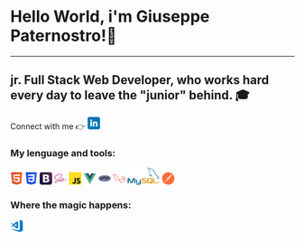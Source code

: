    <h1>
        Hello World, i'm <strong>Giuseppe Paternostro</strong>!👋
    </h1>
    <hr>
    <h2>
        jr. Full Stack Web Developer, who works hard every day to leave the "junior" behind. 🎓
    </h2>
    <div>
        <span>Connect with me 👉</span>
        <a href="https://www.linkedin.com/in/giuseppe-paternostro/"><img src="./realimg/linkedin-tile.svg" width="22px" alt=""></a>
    </div>
    <div>
        <h3>
            My lenguage and tools:
        </h3>
        <p>
            <img src="./realimg/w3_html5-icon.svg" width="22px" alt="">
            <img src="./realimg/w3_css-icon.svg" width="22px" alt="">
            <img src="./realimg/getbootstrap-icon.svg" width="22px" alt="">
            <img src="./realimg/sass-lang-icon.svg" width="22px" alt="">
            <img src="./realimg/2048px-Unofficial_JavaScript_logo_2.svg.png" width="22px" alt="">
            <img src="./realimg/vuejs-icon.svg" width="22px" alt="">
            <img src="./realimg/php-icon.svg" width="22px" alt="">
            <img src="./realimg/laravel-icon.svg" width="22px" alt="">
            <img src="./realimg/mysql-official.svg" height="30px" alt="">
            <img src="./realimg/getpostman-icon (1).svg" width="22px" alt="">
        </p>
    </div>
    <div>
        <h3>
            Where the magic happens:
        </h3>
        <p>
            <img src="./realimg/visualstudio_code-icon.svg" width="22px" alt="">
        </p>
    </div>